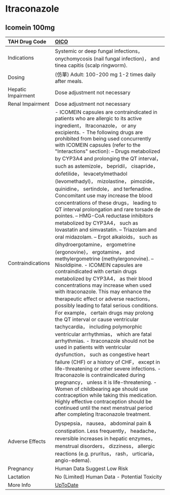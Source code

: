 # Itraconazole

## Icomein 100mg

| TAH Drug Code      | [OICO](https://www.tahsda.org.tw/drugs/hissearch.php?drug_code=OICO)                                                                                                                                                                                                                                                                                                                                                                                                                                                                                                                                                                                                                                                                                                                                                                                                                                                                                                                                                                                                                                                                                                                                                                                                                                                                                                                                                                                                                                                                                                                                                                                                                                                                                                                                                                                                 |
|:-------------------|:---------------------------------------------------------------------------------------------------------------------------------------------------------------------------------------------------------------------------------------------------------------------------------------------------------------------------------------------------------------------------------------------------------------------------------------------------------------------------------------------------------------------------------------------------------------------------------------------------------------------------------------------------------------------------------------------------------------------------------------------------------------------------------------------------------------------------------------------------------------------------------------------------------------------------------------------------------------------------------------------------------------------------------------------------------------------------------------------------------------------------------------------------------------------------------------------------------------------------------------------------------------------------------------------------------------------------------------------------------------------------------------------------------------------------------------------------------------------------------------------------------------------------------------------------------------------------------------------------------------------------------------------------------------------------------------------------------------------------------------------------------------------------------------------------------------------------------------------------------------------|
| Indications        | Systemic or deep fungal infections， onychomycosis (nail fungal infection)， and tinea capitis (scalp ringworm).                                                                                                                                                                                                                                                                                                                                                                                                                                                                                                                                                                                                                                                                                                                                                                                                                                                                                                                                                                                                                                                                                                                                                                                                                                                                                                                                                                                                                                                                                                                                                                                                                                                                                                                                                     |
| Dosing             | (仿單) Adult: 100-200 mg 1-2 times daily after meals.                                                                                                                                                                                                                                                                                                                                                                                                                                                                                                                                                                                                                                                                                                                                                                                                                                                                                                                                                                                                                                                                                                                                                                                                                                                                                                                                                                                                                                                                                                                                                                                                                                                                                                                                                                                                                |
| Hepatic Impairment | Dose adjustment not necessary                                                                                                                                                                                                                                                                                                                                                                                                                                                                                                                                                                                                                                                                                                                                                                                                                                                                                                                                                                                                                                                                                                                                                                                                                                                                                                                                                                                                                                                                                                                                                                                                                                                                                                                                                                                                                                        |
| Renal Impairment   | Dose adjustment not necessary                                                                                                                                                                                                                                                                                                                                                                                                                                                                                                                                                                                                                                                                                                                                                                                                                                                                                                                                                                                                                                                                                                                                                                                                                                                                                                                                                                                                                                                                                                                                                                                                                                                                                                                                                                                                                                        |
| Contraindications  | - ICOMEIN capsules are contraindicated in patients who are allergic to its active ingredient， Itraconazole， or any excipients. - The following drugs are prohibited from being used concurrently with ICOMEIN capsules (refer to the "Interactions" section): – Drugs metabolized by CYP3A4 and prolonging the QT interval， such as astemizole， bepridil， cisapride， dofetilide， levacetylmethadol (levomethadyl)， mizolastine， pimozide， quinidine， sertindole， and terfenadine. Concomitant use may increase the blood concentrations of these drugs， leading to QT interval prolongation and rare torsade de pointes. – HMG-CoA reductase inhibitors metabolized by CYP3A4， such as lovastatin and simvastatin. – Triazolam and oral midazolam. – Ergot alkaloids， such as dihydroergotamine， ergometrine (ergonovine)， ergotamine， and methylergometrine (methylergonovine). – Nisoldipine. - ICOMEIN capsules are contraindicated with certain drugs metabolized by CYP3A4， as their blood concentrations may increase when used with itraconazole. This may enhance the therapeutic effect or adverse reactions， possibly leading to fatal serious conditions. For example， certain drugs may prolong the QT interval or cause ventricular tachycardia， including polymorphic ventricular arrhythmias， which are fatal arrhythmias. - Itraconazole should not be used in patients with ventricular dysfunction， such as congestive heart failure (CHF) or a history of CHF， except in life-threatening or other severe infections. - Itraconazole is contraindicated during pregnancy， unless it is life-threatening. - Women of childbearing age should use contraception while taking this medication. Highly effective contraception should be continued until the next menstrual period after completing Itraconazole treatment. |
| Adverse Effects    | Dyspepsia， nausea， abdominal pain & constipation. Less frequently， headache， reversible increases in hepatic enzymes， menstrual disorders， dizziness， allergic reactions (e.g. pruritus， rash， urticaria， angio-edema).                                                                                                                                                                                                                                                                                                                                                                                                                                                                                                                                                                                                                                                                                                                                                                                                                                                                                                                                                                                                                                                                                                                                                                                                                                                                                                                                                                                                                                                                                                                                                                                                                                    |
| Pregnancy          | Human Data Suggest Low Risk                                                                                                                                                                                                                                                                                                                                                                                                                                                                                                                                                                                                                                                                                                                                                                                                                                                                                                                                                                                                                                                                                                                                                                                                                                                                                                                                                                                                                                                                                                                                                                                                                                                                                                                                                                                                                                          |
| Lactation          | No (Limited) Human Data - Potential Toxicity                                                                                                                                                                                                                                                                                                                                                                                                                                                                                                                                                                                                                                                                                                                                                                                                                                                                                                                                                                                                                                                                                                                                                                                                                                                                                                                                                                                                                                                                                                                                                                                                                                                                                                                                                                                                                         |
| More Info          | [UpToDate](https://www.uptodate.com/contents/itraconazole-drug-information)                                                                                                                                                                                                                                                                                                                                                                                                                                                                                                                                                                                                                                                                                                                                                                                                                                                                                                                                                                                                                                                                                                                                                                                                                                                                                                                                                                                                                                                                                                                                                                                                                                                                                                                                                                                          |

